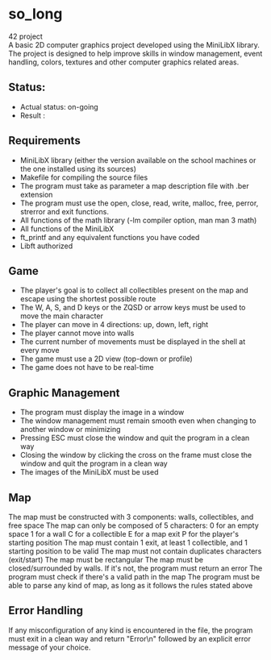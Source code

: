 # so_long
42 project  
A basic 2D computer graphics project developed using the MiniLibX library. The project is designed to help improve skills in window management, event handling, colors, textures and other computer graphics related areas.

## Status:
- Actual status: on-going
- Result :

## Requirements
- MiniLibX library (either the version available on the school machines or the one installed using its sources)
- Makefile for compiling the source files
- The program must take as parameter a map description file with .ber extension
- The program must use the open, close, read, write, malloc, free, perror, strerror and exit functions.
- All functions of the math library (-lm compiler option, man man 3 math)
- All functions of the MiniLibX
- ft_printf and any equivalent functions you have coded
- Libft authorized

## Game
- The player's goal is to collect all collectibles present on the map and escape using the shortest possible route
- The W, A, S, and D keys or the ZQSD or arrow keys must be used to move the main character
- The player can move in 4 directions: up, down, left, right
- The player cannot move into walls
- The current number of movements must be displayed in the shell at every move
- The game must use a 2D view (top-down or profile)
- The game does not have to be real-time

## Graphic Management
- The program must display the image in a window
- The window management must remain smooth even when changing to another window or minimizing
- Pressing ESC must close the window and quit the program in a clean way
- Closing the window by clicking the cross on the frame must close the window and quit the program in a clean way
- The images of the MiniLibX must be used

## Map

The map must be constructed with 3 components: walls, collectibles, and free space
The map can only be composed of 5 characters:
    0 for an empty space
    1 for a wall
    C for a collectible
    E for a map exit
    P for the player's starting position
The map must contain 1 exit, at least 1 collectible, and 1 starting position to be valid
The map must not contain duplicates characters (exit/start)
The map must be rectangular
The map must be closed/surrounded by walls. If it's not, the program must return an error
The program must check if there's a valid path in the map
The program must be able to parse any kind of map, as long as it follows the rules stated above

## Error Handling
If any misconfiguration of any kind is encountered in the file, the program must exit in a clean way and return "Error\n" followed by an explicit error message of your choice.
